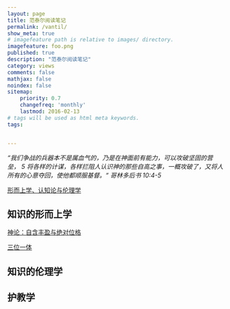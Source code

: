 ```yaml
---
layout: page
title: 范泰尔阅读笔记
permalink: /vantil/
show_meta: true
# imagefeature path is relative to images/ directory.
imagefeature: foo.png
published: true
description: "范泰尔阅读笔记"
category: views
comments: false
mathjax: false
noindex: false
sitemap:
    priority: 0.7
    changefreq: 'monthly'
    lastmod: 2016-02-13
# tags will be used as html meta keywords.    
tags:


---
```


*“我们争战的兵器本不是属血气的，乃是在神面前有能力，可以攻破坚固的营垒， 5 将各样的计谋，各样拦阻人认识神的那些自高之事，一概攻破了，又将人所有的心意夺回，使他都顺服基督。“                                                                                                   哥林多后书 10:4-5*

                                                                 

[形而上学、认知论与伦理学](https://www.notion.so/9ee2cb96991f44a8b10c991a1a03a3ec)

## 知识的形而上学

[神论：自含丰盈与绝对位格](https://www.notion.so/06352af804a34311861a7885899462d7)

[三位一体](https://www.notion.so/484d5954341a415189d20318c5648c94)

## 知识的伦理学

## 护教学

